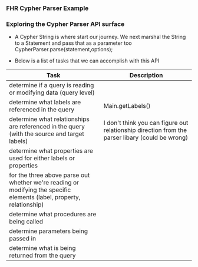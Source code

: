 ### FHR Cypher Parser Example

### Exploring the Cypher Parser API surface

* A Cypher String is where start our journey. We next marshal the String to a Statement and pass that as a parameter too CypherParser.parse(statement,options); 


* Below is a list of tasks that we can accomplish with this API

| Task | Description                                                                                     |
| --- |-------------------------------------------------------------------------------------------------|
| determine if a query is reading or modifying data (query level) |                                                                                                 |
| determine what labels are referenced in the query | Main.getLabels()                                                                                |
| determine what relationships are referenced in the query (with the source and target labels) | I don't think you can figure out relationship direction from the parser libary (could be wrong) |
| determine what properties are used for either labels or properties |                                                                                                 |
| for the three above parse out whether we're reading or modifying the specific elements (label, property, relationship) |                                                                                                 |
| determine what procedures are being called |                                                                                                 |
| determine parameters being passed in |                                                                                                 |
| determine what is being returned from the query |                                                                                                 |
